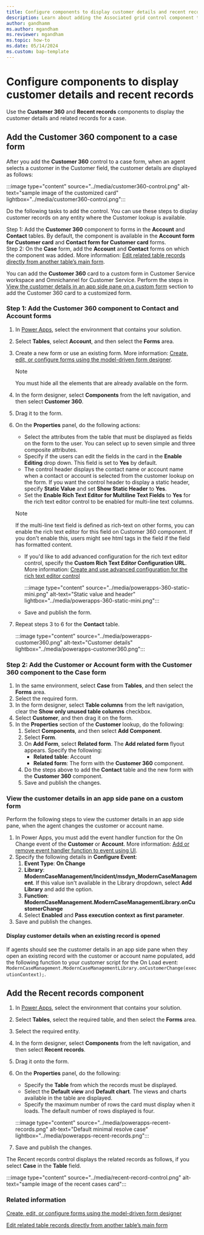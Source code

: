 ```yaml
---
title: Configure components to display customer details and recent records | MicrosoftDocs 
description: Learn about adding the Associated grid control component to forms
author: gandhamm 
ms.author: mgandham
ms.reviewer: mgandham
ms.topic: how-to 
ms.date: 05/14/2024
ms.custom: bap-template 
---
```


# Configure components to display customer details and recent records

Use the **Customer 360** and **Recent records** components to display the customer details and related records for a case.

## Add the Customer 360 component to a case form

After you add the **Customer 360** control to a case form, when an agent selects a customer in the Customer field, the customer details are displayed as follows:
 
 :::image type="content" source="../media/customer360-control.png" alt-text="sample image of the customized card" lightbox="../media/customer360-control.png":::

 Do the following tasks to add the control. You can use these steps to display customer records on any entity where the Customer lookup is available.

Step 1: Add the **Customer 360** component to forms in the **Account** and **Contact** tables. By default, the component is available in the **Account form for Customer card** and **Contact form for Customer card** forms. <br>
Step 2: On the **Case** form, add the **Account** and **Contact** forms on which the component was added. More information: [Edit related table records directly from another table’s main form](/power-apps/maker/model-driven-apps/form-component-control).

You can add the **Customer 360** card to a custom form in Customer Service workspace and Omnichannel for Customer Service. Perform the steps in [View the customer details in an app side pane on a custom form](#view-the-customer-details-in-an-app-side-pane-on-a-custom-form) section to add the Customer 360 card to a customized form. 

### Step 1: Add the Customer 360 component to Contact and Account forms

1. In [Power Apps](https://make.powerapps.com/), select the environment that contains your solution.
1.  Select **Tables**, select **Account**, and then select the **Forms** area.
1. Create a new form or use an existing form. More information: [Create, edit, or configure forms using the model-driven form designer](/power-apps/maker/model-driven-apps/create-and-edit-forms).
   > [!NOTE]
   > You must hide all the elements that are already available on the form.
1. In the form designer, select **Components** from the left navigation, and then select **Customer 360**.
1. Drag it to the form.
1. On the **Properties** panel, do the following actions:
    - Select the attributes from the table that must be displayed as fields on the form to the user. You can select up to seven simple and three composite attributes.
    - Specify if the users can edit the fields in the card in the **Enable Editing** drop down. This field is set to **Yes** by default.
    - The control header displays the contact name or account name when a contact or account is selected from the customer lookup on the form. If you want the control header to display a static header, specify **Static Value** and set **Show Static Header** to **Yes**. 
    - Set the **Enable Rich Text Editor for Multiline Text Fields** to **Yes** for the rich text editor control to be enabled for multi-line text columns. 
    > [!NOTE]
    > If the multi-line text field is defined as rich-text on other forms, you can enable the rich text editor for this field on Customer 360 component. If you don't enable this, users might see html tags in the field if the field has formatted content.

    - If you'd like to add advanced configuration for the rich text editor control, specify the **Custom Rich Text Editor Configuration URL**. More information: [Create and use advanced configuration for the rich text editor control](/power-apps/maker/model-driven-apps/rich-text-editor-control#create-and-use-advanced-configuration-for-the-rich-text-editor-control)
    
      :::image type="content" source="../media/powerapps-360-static-mini.png" alt-text="Static value and header" lightbox="../media/powerapps-360-static-mini.png":::
      
    - Save and publish the form.
1. Repeat steps 3 to 6 for the **Contact** table.

   :::image type="content" source="../media/powerapps-customer360.png" alt-text="Customer details" lightbox="../media/powerapps-customer360.png":::

### Step 2: Add the Customer or Account form with the Customer 360 component to the Case form

1. In the same environment, select **Case** from **Tables**, and then select the **Forms** area.
1. Select the required form.
1. In the form designer, select **Table columns** from the left navigation, clear the **Show only unused table columns** checkbox.
1. Select **Customer**, and then drag it on the form.
1. In the **Properties** section of the **Customer** lookup, do the following:
    1. Select **Components**, and then select **Add Component**.
    1. Select **Form**.
    1. On **Add Form**, select **Related form**. The **Add related form** flyout appears. Specify the following:
         - **Related table**: Account
         - **Related form**: The form with the **Customer 360** component.
    1. Do the steps above to add the **Contact** table and the new form with the **Customer 360** component.
    1. Save and publish the changes.

### View the customer details in an app side pane on a custom form 

Perform the following steps to view the customer details in an app side pane, when the agent changes the customer or account name.

1. In Power Apps, you must add the event handler function for the On Change event of the **Customer** or **Account**. More information: [Add or remove event handler function to event using UI](/power-apps/developer/model-driven-apps/clientapi/events-forms-grids?tabs=add-event-handlers-unified-interface#add-or-remove-event-handler-function-to-event-using-ui). 
1. Specify the following details in **Configure Event**:
    1. **Event Type**: **On Change**
    1. **Library**: **ModernCaseManagement/Incident/msdyn_ModernCaseManagement**. If this value isn't available in the Library dropdown, select **Add Library** and add the option.
    1. **Function**: **ModernCaseManagement.ModernCaseManagementLibrary.onCustomerChange**
    1. Select **Enabled** and **Pass execution context as first parameter**.
1. Save and publish the changes.

#### Display customer details when an existing record is opened

If agents should see the customer details in an app side pane when they open an existing record with the customer or account name populated, add the following function to your customer script for the On Load event: `ModernCaseManagement.ModernCaseManagementLibrary.onCustomerChange(executionContext);`.

## Add the Recent records component

1. In [Power Apps](https://make.powerapps.com/), select the environment that contains your solution.
1. Select **Tables**, select the required table, and then select the **Forms** area.
1. Select the required entity.
1. In the form designer, select **Components** from the left navigation, and then select **Recent records**.
1. Drag it onto the form.
1. On the **Properties** panel, do the following:
    - Specify the **Table** from which the records must be displayed.
    - Select the **Default view** and **Default chart**. The views and charts available in the table are displayed.
    - Specify the maximum number of rows the card must display when it loads. The default number of rows displayed is four.

     :::image type="content" source="../media/powerapps-recent-records.png" alt-text="Default minimal resolve case" lightbox="../media/powerapps-recent-records.png":::
1. Save and publish the changes.
 
 The Recent records control displays the related records as follows, if you select **Case** in the **Table** field.

   :::image type="content" source="../media/recent-record-control.png" alt-text="sample image of the recent cases card":::

### Related information

[Create, edit, or configure forms using the model-driven form designer](/power-apps/maker/model-driven-apps/create-and-edit-forms)  

[Edit related table records directly from another table’s main form](/power-apps/maker/model-driven-apps/form-component-control)  
